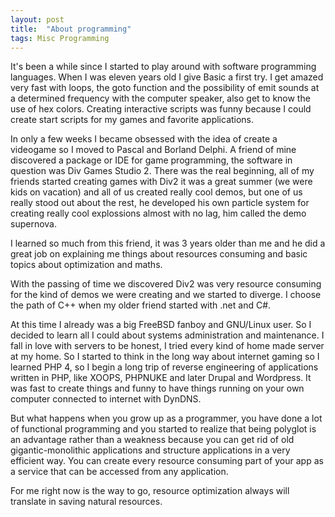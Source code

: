 ```yaml
---
layout: post
title:  "About programming"
tags: Misc Programming
---
```


It's been a while since I started to play around with software programming languages.
When I was eleven years old I give Basic a first try. I get amazed very fast with loops,
the goto function and the possibility of emit sounds at a determined frequency
with the computer speaker, also get to know the use of hex colors. Creating interactive
scripts was funny because I could create start scripts for my games and favorite applications.

In only a few weeks I became obsessed with the idea of create a videogame so I moved to
Pascal and Borland Delphi. A friend of mine discovered a package or IDE for game programming,
the software in question was Div Games Studio 2. There was the real beginning, all of my friends
started creating games with Div2 it was a great summer (we were kids on vacation) and all of
us created really cool demos, but one of us really stood out about the rest, he developed his own
particle system for creating really cool explossions almost with no lag, him called the demo supernova.

I learned so much from this friend, it was 3 years older than me and he did a great job on explaining me
things about resources consuming and basic topics about optimization and maths.

With the passing of time we discovered Div2 was very resource consuming for the kind of demos we were
creating and we started to diverge. I choose the path of C++ when my older friend started with .net and C#.

At this time I already was a big FreeBSD fanboy and GNU/Linux user. So I decided to learn all I could
about systems administration and maintenance. I fall in love with servers to be honest, I tried every kind
of home made server at my home. So I started to think in the long way about internet gaming so I learned
PHP 4, so I begin a long trip of reverse engineering of applications written in PHP, like XOOPS, PHPNUKE
and later Drupal and Wordpress. It was fast to create things and funny to have things running on your own
computer connected to internet with DynDNS.

But what happens when you grow up as a programmer, you have done a lot of functional programming and you
started to realize that being polyglot is an advantage rather than a weakness because you can get rid of
old gigantic-monolithic applications and structure applications in a very efficient way. You can create
every resource consuming part of your app as a service that can be accessed from any application.

For me right now is the way to go, resource optimization always will translate in saving natural resources.
